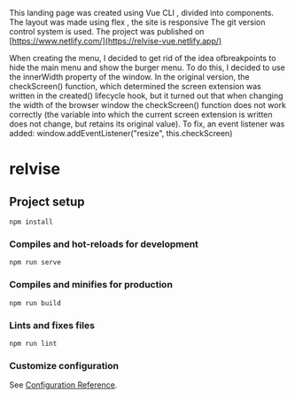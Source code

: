 This landing page was created using Vue CLI , divided into components.
The layout was made using flex , the site is responsive
The git version control system is used.
The project was published on [https://www.netlify.com/](https://relvise-vue.netlify.app/)

When creating the menu, I decided to get rid of the idea of ​​breakpoints to hide the main menu and show the burger menu.
To do this, I decided to use the innerWidth property of the window. In the original version, the checkScreen() function,
which determined the screen extension was written in the created() lifecycle hook, but it turned out that when changing the width of the browser window
 the checkScreen() function does not work correctly (the variable into which the current screen extension is written does not change,
but retains its original value). To fix, an event listener was added: window.addEventListener("resize", this.checkScreen)

# relvise

## Project setup
```
npm install
```

### Compiles and hot-reloads for development
```
npm run serve
```

### Compiles and minifies for production
```
npm run build
```

### Lints and fixes files
```
npm run lint
```

### Customize configuration
See [Configuration Reference](https://cli.vuejs.org/config/).
